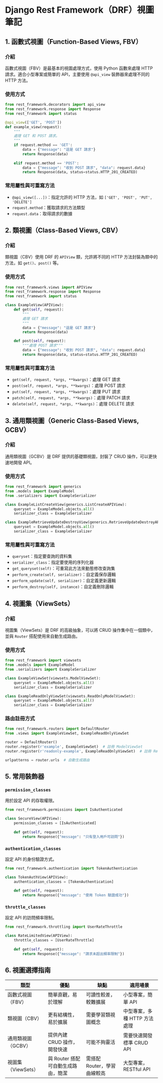 # Django Rest Framework（DRF）視圖筆記

## 1. 函數式視圖（Function-Based Views, FBV）
### 介紹
函數式視圖（FBV）是最基本的視圖處理方式，使用 Python 函數來處理 HTTP 請求。適合小型專案或簡單的 API，主要使用 `@api_view` 裝飾器來處理不同的 HTTP 方法。

### 使用方式
```python
from rest_framework.decorators import api_view
from rest_framework.response import Response
from rest_framework import status

@api_view(['GET', 'POST'])
def example_view(request):
    """
    處理 GET 和 POST 請求。
    """
    if request.method == 'GET':
        data = {"message": "這是 GET 請求"}
        return Response(data)
    
    elif request.method == 'POST':
        data = {"message": "收到 POST 請求", "data": request.data}
        return Response(data, status=status.HTTP_201_CREATED)
```

### 常用屬性與可重寫方法
- `@api_view([...])`：指定允許的 HTTP 方法，如 `['GET', 'POST', 'PUT', 'DELETE']`
- `request.method`：獲取請求的方法類型
- `request.data`：取得請求的數據

## 2. 類視圖（Class-Based Views, CBV）
### 介紹
類視圖（CBV）使用 DRF 的 `APIView` 類，允許將不同的 HTTP 方法封裝為類中的方法，如 `get()`、`post()` 等。

### 使用方式
```python
from rest_framework.views import APIView
from rest_framework.response import Response
from rest_framework import status

class ExampleView(APIView):
    def get(self, request):
        """
        處理 GET 請求
        """
        data = {"message": "這是 GET 請求"}
        return Response(data)

    def post(self, request):
        """處理 POST 請求"""
        data = {"message": "收到 POST 請求", "data": request.data}
        return Response(data, status=status.HTTP_201_CREATED)
```

### 常用屬性與可重寫方法
- `get(self, request, *args, **kwargs)`：處理 GET 請求
- `post(self, request, *args, **kwargs)`：處理 POST 請求
- `put(self, request, *args, **kwargs)`：處理 PUT 請求
- `patch(self, request, *args, **kwargs)`：處理 PATCH 請求
- `delete(self, request, *args, **kwargs)`：處理 DELETE 請求

## 3. 通用類視圖（Generic Class-Based Views, GCBV）
### 介紹
通用類視圖（GCBV）是 DRF 提供的基礎類視圖，封裝了 CRUD 操作，可以更快速地開發 API。

### 使用方式
```python
from rest_framework import generics
from .models import ExampleModel
from .serializers import ExampleSerializer

class ExampleListCreateView(generics.ListCreateAPIView):
    queryset = ExampleModel.objects.all()
    serializer_class = ExampleSerializer

class ExampleRetrieveUpdateDestroyView(generics.RetrieveUpdateDestroyAPIView):
    queryset = ExampleModel.objects.all()
    serializer_class = ExampleSerializer
```

### 常用屬性與可重寫方法
- `queryset`：指定要查詢的資料集
- `serializer_class`：指定要使用的序列化器
- `get_queryset(self)`：可重寫此方法來動態修改查詢集
- `perform_create(self, serializer)`：自定義保存邏輯
- `perform_update(self, serializer)`：自定義更新邏輯
- `perform_destroy(self, instance)`：自定義刪除邏輯

## 4. 視圖集（ViewSets）
### 介紹
視圖集（ViewSets）是 DRF 的高級抽象，可以將 CRUD 操作集中在一個類中，並與 `Router` 搭配使用來自動生成路由。

### 使用方式
```python
from rest_framework import viewsets
from .models import ExampleModel
from .serializers import ExampleSerializer

class ExampleViewSet(viewsets.ModelViewSet):
    queryset = ExampleModel.objects.all()
    serializer_class = ExampleSerializer

class ExampleReadOnlyViewSet(viewsets.ReadOnlyModelViewSet):
    queryset = ExampleModel.objects.all()
    serializer_class = ExampleSerializer
```

### 路由註冊方式
```python
from rest_framework.routers import DefaultRouter
from .views import ExampleViewSet, ExampleReadOnlyViewSet

router = DefaultRouter()
router.register(r'example', ExampleViewSet)  # 註冊 ModelViewSet
router.register(r'readonly-example', ExampleReadOnlyViewSet)  # 註冊 ReadOnlyModelViewSet

urlpatterns = router.urls  # 自動生成路由
```

## 5. 常用裝飾器
### `permission_classes`
用於設定 API 的存取權限。
```python
from rest_framework.permissions import IsAuthenticated

class SecureView(APIView):
    permission_classes = [IsAuthenticated]
    
    def get(self, request):
        return Response({"message": "只有登入用戶可訪問"})
```

### `authentication_classes`
設定 API 的身份驗證方式。
```python
from rest_framework.authentication import TokenAuthentication

class TokenAuthView(APIView):
    authentication_classes = [TokenAuthentication]
    
    def get(self, request):
        return Response({"message": "使用 Token 驗證成功"})
```

### `throttle_classes`
設定 API 的訪問頻率限制。
```python
from rest_framework.throttling import UserRateThrottle

class RateLimitedView(APIView):
    throttle_classes = [UserRateThrottle]
    
    def get(self, request):
        return Response({"message": "請求未超出頻率限制"})
```

## 6. 視圖選擇指南
| 類型 | 優點 | 缺點 | 適用場景 |
|------|------|------|----------|
| 函數式視圖（FBV） | 簡單直觀，易於理解 | 可讀性較差，較難擴展 | 小型專案，簡單 API |
| 類視圖（CBV） | 更有結構性，易於擴展 | 需要學習類視圖概念 | 中型專案，多種 HTTP 方法處理 |
| 通用類視圖（GCBV） | 提供內建 CRUD 操作，開發快速 | 可能不夠靈活 | 需要快速開發標準 CRUD API |
| 視圖集（ViewSets） | 與 Router 搭配可自動生成路由，簡潔 | 需搭配 Router，學習曲線較高 | 大型專案，RESTful API |


